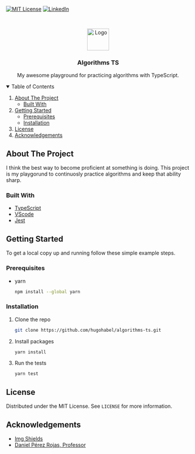 [![MIT License][license-shield]][license-url] [![LinkedIn][linkedin-shield]][linkedin-url]

<!-- Project Logo -->
<br />
<p align="center">
  <img src="https://avatars.githubusercontent.com/u/386726?v=4" alt="Logo" width="60">

  <h3 align="center">Algorithms TS</h3>

  <p align="center">
    My awesome playground for practicing algorithms with TypeScript.
  </p>
</p>
<!-- End Project Logo -->

<!-- Table of Contents -->
<details open="open">
  <summary>Table of Contents</summary>
  <ol>
    <li>
      <a href="#about-the-project">About The Project</a>
      <ul>
        <li><a href="#built-with">Built With</a></li>
      </ul>
    </li>
    <li>
      <a href="#getting-started">Getting Started</a>
      <ul>
        <li><a href="#prerequisites">Prerequisites</a></li>
        <li><a href="#installation">Installation</a></li>
      </ul>
    </li>
    <li><a href="#license">License</a></li>
    <li><a href="#acknowledgements">Acknowledgements</a></li>
  </ol>
</details>
<!-- End Table of Contents -->

<!-- About the Project -->

## About The Project

I think the best way to become proficient at something is doing. This project is my playgorund to continuosly practice algorithms and keep that ability sharp.

### Built With

- [TypeScript](https://www.typescriptlang.org/)
- [VScode](https://code.visualstudio.com/)
- [Jest](https://jestjs.io/)

<!-- Getting Started -->

## Getting Started

To get a local copy up and running follow these simple example steps.

### Prerequisites

- yarn

  ```sh
  npm install --global yarn
  ```

### Installation

1. Clone the repo

   ```sh
   git clone https://github.com/hugohabel/algorithms-ts.git
   ```
2. Install packages

   ```sh
   yarn install
   ```
3. Run the tests

   ```sh
   yarn test
   ```
<!-- End Getting Started -->

<!-- License -->

## License

Distributed under the MIT License. See `LICENSE` for more information.

<!-- End License -->

<!-- Acknowledgements -->

## Acknowledgements

- [Img Shields](https://shields.io)
- [Daniel Pérez Rojas, Professor](https://www.linkedin.com/in/daniel-perez-67aa2147/)

<!-- End Acknowledgements -->

<!-- Links + Images -->
<!-- https://www.markdownguide.org/basic-syntax/#reference-style-links -->

[license-shield]:
  https://img.shields.io/github/license/othneildrew/Best-README-Template.svg?style=for-the-badge
[license-url]: https://github.com/hugohabel/whiplash/blob/main/LICENSE
[linkedin-shield]:
  https://img.shields.io/badge/-LinkedIn-black.svg?style=for-the-badge&logo=linkedin&colorB=555
[linkedin-url]: https://www.linkedin.com/in/hugohabel/

<!-- End Links + Images -->

